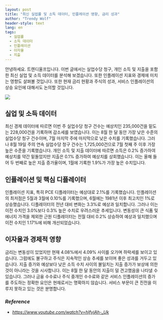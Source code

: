 ```yaml
---
layout: post
title: "최신 실업률 및 소득 데이터, 인플레이션 영향, 금리 성과"
author: "Trendy Wolf"
header-style: text
lang: en
tags:
  - 실업률
  - 소득 데이터
  - 인플레이션
  - 이자율
  - 지출
---
```


안녕하세요. 트렌디울프입니다. 이번 글에서는 실업수당 청구, 개인 소득 및 지출을 포함한 최신 실업 및 소득 데이터를 분석해 보겠습니다. 또한 인플레이션 지표와 경제에 미치는 영향도 살펴볼 것입니다. 또한 현재 금리 현황과 주식의 성과, 서비스 인플레이션의 상승 요인에 대해서도 논의할 것입니다.

<img
    src="https://i.ytimg.com/vi/hIfvjAh-_Uk/hqdefault.jpg"
/>


## 실업 및 소득 데이터
최신 경제 데이터에 따르면 이번 주 실업수당 청구 건수는 예상치인 235,000건을 밑도는 228,000건을 기록하며 감소세를 보였습니다. 이는 8월 한 달 동안 가장 낮은 수준의 실업수당 청구 건수이며, 7월 마지막 주에 마지막으로 낮은 수치를 기록했습니다. 그러나 8월 19일 주의 연속 실업수당 청구 건수는 1,725,000건으로 7월 첫째 주 이후 가장 높은 수준을 기록했습니다. 개인 소득 및 지출 데이터에 따르면 소득은 0.2% 증가하여 예상치를 약간 밑돌았지만 지출은 0.1% 증가하여 예상치를 상회했습니다. 이는 올해 들어 두 번째로 높은 지출 증가율이며, 1월에 기록한 1.9%가 가장 높은 수치입니다.

## 인플레이션 및 핵심 디플레이터
인플레이션 지표, 특히 PCE 디플레이터는 예상대로 2.1%를 기록했습니다. 인플레이션의 최저점은 5월과 3월에 0.10%를 기록했으며, 6월에는 1981년 이후 최고치인 1%로 상승했습니다. 디플레이터의 전년 대비 변화는 3.3%로 예상과 일치합니다. 그러나 이는 이전 수치인 3.0%보다 0.3% 높은 수치로 우려스러운 추세입니다. 변동성이 큰 식품 및 에너지 가격을 제외한 근원 디플레이터는 전월 대비 0.2% 상승하여 예상과 일치했으며 이전 수치인 1.17%에 비해 개선되었습니다.

## 이자율과 경제적 영향
금리는 변동성이 있었지만 현재 4.08%에서 4.09% 사이를 오가며 하락세를 보이고 있습니다. 그럼에도 불구하고 주식은 지속적인 상승 추세를 보이며 좋은 성과를 거두고 있습니다. 지출 증가와 예상보다 낮은 소득 수치 사이의 불일치는 지출 증가가 보상에 의한 것이 아니라는 것을 시사합니다. 이는 8월 한 달 동안의 지출이 덜 견고했음을 나타낼 수 있습니다. 그러나 금융 수수료나 주식 중개인 수수료와 같은 서비스 인플레이션의 증가를 주도하는 정확한 요인은 현재로서는 명확하지 않습니다. 서비스 부문이 큰 진전을 이루지 못하고 있는 것은 분명합니다.


### _Reference_
- _https://www.youtube.com/watch?v=hIfvjAh-_Uk_

